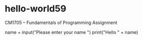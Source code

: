 # hello-world59
CM1705 – Fundamentals of Programming Assignment

name = input("Please enter your name ")
print("Hello " + name)

